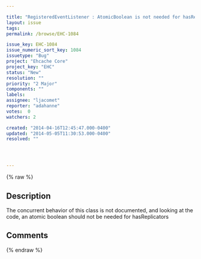 ```yaml
---

title: "RegisteredEventListener : AtomicBoolean is not needed for hasReplicators"
layout: issue
tags: 
permalink: /browse/EHC-1084

issue_key: EHC-1084
issue_numeric_sort_key: 1084
issuetype: "Bug"
project: "Ehcache Core"
project_key: "EHC"
status: "New"
resolution: ""
priority: "2 Major"
components: ""
labels: 
assignee: "ljacomet"
reporter: "adahanne"
votes:  0
watchers: 2

created: "2014-04-16T12:45:47.000-0400"
updated: "2014-05-05T11:30:53.000-0400"
resolved: ""




---
```


{% raw %}

## Description

<div markdown="1" class="description">

The concurrent behavior of this class is not documented, and looking at the code, an atomic boolean should not be needed for hasReplicators

</div>

## Comments



{% endraw %}
